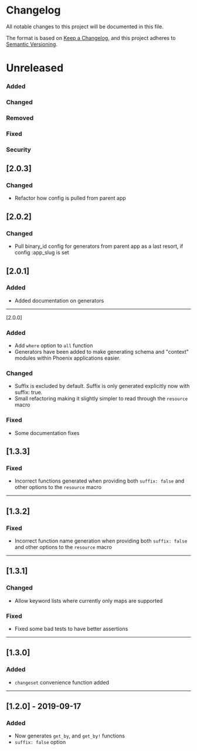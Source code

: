 Changelog
=========
All notable changes to this project will be documented in this file.

The format is based on [Keep a Changelog](https://keepachangelog.com/en/1.0.0/),
and this project adheres to [Semantic Versioning](https://semver.org/spec/v2.0.0.html).

Unreleased
==========
### Added

### Changed

### Removed

### Fixed

### Security
[2.0.3]
---
### Changed
- Refactor how config is pulled from parent app

[2.0.2]
---
### Changed
- Pull binary_id config for generators from parent app as a last resort, if config :app_slug is set

[2.0.1]
---
### Added
- Added documentation on generators

---
[2.0.0]
### Added
- Add `where` option to `all` function
- Generators have been added to make generating schema and "context" modules within Phoenix applications easier.
### Changed
- Suffix is excluded by default. Suffix is only generated explicitly now with suffix: true.
- Small refactoring making it slightly simpler to read through the `resource` macro
### Fixed
- Some documentation fixes

[1.3.3]
-------
### Fixed
- Incorrect functions generated when providing both `suffix: false` and other  options to the `resource` macro

---

[1.3.2]
-------
### Fixed
- Incorrect function name generation when providing both `suffix: false` and other options to the `resource` macro

---

[1.3.1]
-------
### Changed
- Allow keyword lists where currently only maps are supported

### Fixed
- Fixed some bad tests to have better assertions

---

[1.3.0]
-------
### Added
- `changeset` convenience function added

---

[1.2.0] - 2019-09-17
--------------------
### Added
- Now generates `get_by`, and `get_by!` functions
- `suffix: false` option
